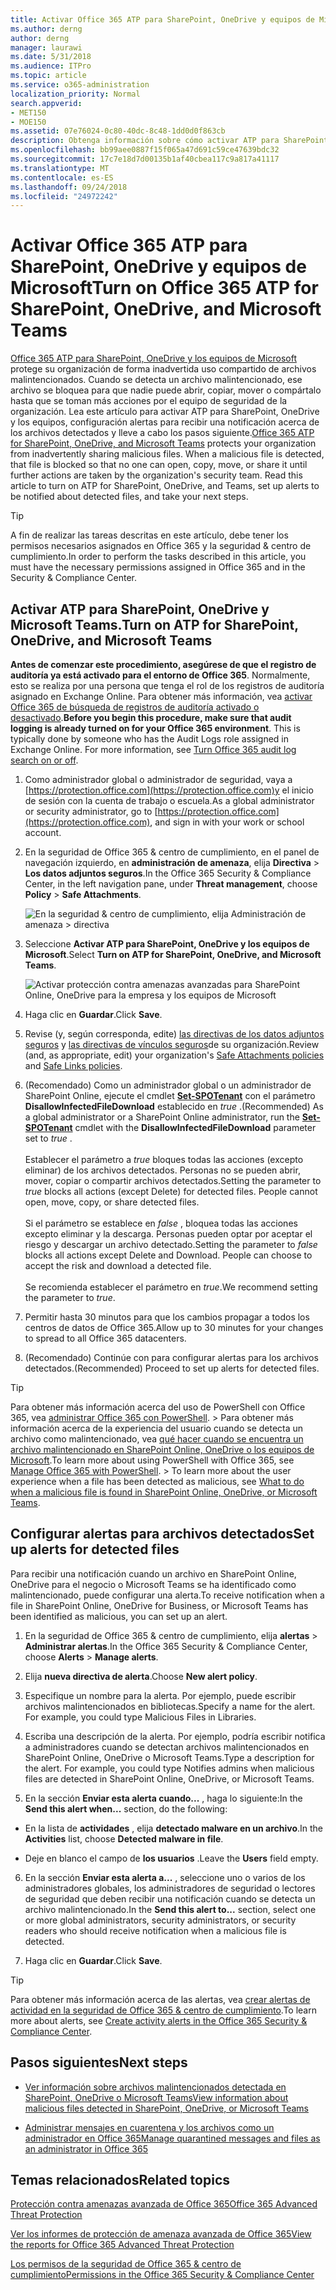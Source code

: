 ```yaml
---
title: Activar Office 365 ATP para SharePoint, OneDrive y equipos de Microsoft
ms.author: derng
author: derng
manager: laurawi
ms.date: 5/31/2018
ms.audience: ITPro
ms.topic: article
ms.service: o365-administration
localization_priority: Normal
search.appverid:
- MET150
- MOE150
ms.assetid: 07e76024-0c80-40dc-8c48-1dd0d0f863cb
description: Obtenga información sobre cómo activar ATP para SharePoint, OneDrive y equipos, incluido cómo establecer alertas para los archivos detectados.
ms.openlocfilehash: bb99aee0887f15f065a47d691c59ce47639bdc32
ms.sourcegitcommit: 17c7e18d7d00135b1af40cbea117c9a817a41117
ms.translationtype: MT
ms.contentlocale: es-ES
ms.lasthandoff: 09/24/2018
ms.locfileid: "24972242"
---
```

# <a name="turn-on-office-365-atp-for-sharepoint-onedrive-and-microsoft-teams"></a><span data-ttu-id="1e2a0-103">Activar Office 365 ATP para SharePoint, OneDrive y equipos de Microsoft</span><span class="sxs-lookup"><span data-stu-id="1e2a0-103">Turn on Office 365 ATP for SharePoint, OneDrive, and Microsoft Teams</span></span>

<span data-ttu-id="1e2a0-p101">[Office 365 ATP para SharePoint, OneDrive y los equipos de Microsoft](atp-for-spo-odb-and-teams.md) protege su organización de forma inadvertida uso compartido de archivos malintencionados. Cuando se detecta un archivo malintencionado, ese archivo se bloquea para que nadie puede abrir, copiar, mover o compártalo hasta que se toman más acciones por el equipo de seguridad de la organización. Lea este artículo para activar ATP para SharePoint, OneDrive y los equipos, configuración alertas para recibir una notificación acerca de los archivos detectados y lleve a cabo los pasos siguiente.</span><span class="sxs-lookup"><span data-stu-id="1e2a0-p101">[Office 365 ATP for SharePoint, OneDrive, and Microsoft Teams](atp-for-spo-odb-and-teams.md) protects your organization from inadvertently sharing malicious files. When a malicious file is detected, that file is blocked so that no one can open, copy, move, or share it until further actions are taken by the organization's security team. Read this article to turn on ATP for SharePoint, OneDrive, and Teams, set up alerts to be notified about detected files, and take your next steps.</span></span> 
  
> [!TIP]
> <span data-ttu-id="1e2a0-107">A fin de realizar las tareas descritas en este artículo, debe tener los permisos necesarios asignados en Office 365 y la seguridad &amp; centro de cumplimiento.</span><span class="sxs-lookup"><span data-stu-id="1e2a0-107">In order to perform the tasks described in this article, you must have the necessary permissions assigned in Office 365 and in the Security &amp; Compliance Center.</span></span>
  
## <a name="turn-on-atp-for-sharepoint-onedrive-and-microsoft-teams"></a><span data-ttu-id="1e2a0-108">Activar ATP para SharePoint, OneDrive y Microsoft Teams.</span><span class="sxs-lookup"><span data-stu-id="1e2a0-108">Turn on ATP for SharePoint, OneDrive, and Microsoft Teams</span></span>

 <span data-ttu-id="1e2a0-p102">**Antes de comenzar este procedimiento, asegúrese de que el registro de auditoría ya está activado para el entorno de Office 365**. Normalmente, esto se realiza por una persona que tenga el rol de los registros de auditoría asignado en Exchange Online. Para obtener más información, vea [activar Office 365 de búsqueda de registros de auditoría activado o desactivado](turn-audit-log-search-on-or-off.md).</span><span class="sxs-lookup"><span data-stu-id="1e2a0-p102">**Before you begin this procedure, make sure that audit logging is already turned on for your Office 365 environment**. This is typically done by someone who has the Audit Logs role assigned in Exchange Online. For more information, see [Turn Office 365 audit log search on or off](turn-audit-log-search-on-or-off.md).</span></span>
  
1. <span data-ttu-id="1e2a0-112">Como administrador global o administrador de seguridad, vaya a [https://protection.office.com](https://protection.office.com)y el inicio de sesión con la cuenta de trabajo o escuela.</span><span class="sxs-lookup"><span data-stu-id="1e2a0-112">As a global administrator or security administrator, go to [https://protection.office.com](https://protection.office.com), and sign in with your work or school account.</span></span>
    
2. <span data-ttu-id="1e2a0-113">En la seguridad de Office 365 &amp; centro de cumplimiento, en el panel de navegación izquierdo, en **administración de amenaza**, elija **Directiva** \> **Los datos adjuntos seguros**.</span><span class="sxs-lookup"><span data-stu-id="1e2a0-113">In the Office 365 Security &amp; Compliance Center, in the left navigation pane, under **Threat management**, choose **Policy** \> **Safe Attachments**.</span></span>
    
    ![En la seguridad &amp; centro de cumplimiento, elija Administración de amenaza \> directiva](media/08849c91-f043-4cd1-a55e-d440c86442f2.png)
  
3. <span data-ttu-id="1e2a0-115">Seleccione **Activar ATP para SharePoint, OneDrive y los equipos de Microsoft**.</span><span class="sxs-lookup"><span data-stu-id="1e2a0-115">Select **Turn on ATP for SharePoint, OneDrive, and Microsoft Teams**.</span></span>
    
    ![Activar protección contra amenazas avanzadas para SharePoint Online, OneDrive para la empresa y los equipos de Microsoft](media/48cfaace-59cc-4e60-bf86-05ff6b99bdbf.png)
  
4. <span data-ttu-id="1e2a0-117">Haga clic en **Guardar**.</span><span class="sxs-lookup"><span data-stu-id="1e2a0-117">Click **Save**.</span></span>
    
5. <span data-ttu-id="1e2a0-118">Revise (y, según corresponda, edite) [las directivas de los datos adjuntos seguros](set-up-atp-safe-attachments-policies.md) y [las directivas de vínculos seguros](set-up-atp-safe-links-policies.md)de su organización.</span><span class="sxs-lookup"><span data-stu-id="1e2a0-118">Review (and, as appropriate, edit) your organization's [Safe Attachments policies](set-up-atp-safe-attachments-policies.md) and [Safe Links policies](set-up-atp-safe-links-policies.md).</span></span>
    
6. <span data-ttu-id="1e2a0-119">(Recomendado) Como un administrador global o un administrador de SharePoint Online, ejecute el cmdlet **[Set-SPOTenant](https://docs.microsoft.com/powershell/module/sharepoint-online/Set-SPOTenant?view=sharepoint-ps)** con el parámetro **DisallowInfectedFileDownload** establecido en *true* .</span><span class="sxs-lookup"><span data-stu-id="1e2a0-119">(Recommended) As a global administrator or a SharePoint Online administrator, run the **[Set-SPOTenant](https://docs.microsoft.com/powershell/module/sharepoint-online/Set-SPOTenant?view=sharepoint-ps)** cmdlet with the **DisallowInfectedFileDownload** parameter set to  *true*  .</span></span> <br/><br/><span data-ttu-id="1e2a0-p103">Establecer el parámetro a *true* bloques todas las acciones (excepto eliminar) de los archivos detectados. Personas no se pueden abrir, mover, copiar o compartir archivos detectados.</span><span class="sxs-lookup"><span data-stu-id="1e2a0-p103">Setting the parameter to *true* blocks all actions (except Delete) for detected files. People cannot open, move, copy, or share detected files. </span></span><br/><br/><span data-ttu-id="1e2a0-p104">Si el parámetro se establece en *false* , bloquea todas las acciones excepto eliminar y la descarga. Personas pueden optar por aceptar el riesgo y descargar un archivo detectado.</span><span class="sxs-lookup"><span data-stu-id="1e2a0-p104">Setting the parameter to *false* blocks all actions except Delete and Download. People can choose to accept the risk and download a detected file. </span></span><br/><br/><span data-ttu-id="1e2a0-124">Se recomienda establecer el parámetro en *true*.</span><span class="sxs-lookup"><span data-stu-id="1e2a0-124">We recommend setting the parameter to *true*.</span></span> 
   
7. <span data-ttu-id="1e2a0-125">Permitir hasta 30 minutos para que los cambios propagar a todos los centros de datos de Office 365.</span><span class="sxs-lookup"><span data-stu-id="1e2a0-125">Allow up to 30 minutes for your changes to spread to all Office 365 datacenters.</span></span>
    
8. <span data-ttu-id="1e2a0-126">(Recomendado) Continúe con para configurar alertas para los archivos detectados.</span><span class="sxs-lookup"><span data-stu-id="1e2a0-126">(Recommended) Proceed to set up alerts for detected files.</span></span>
    
> [!TIP]
> <span data-ttu-id="1e2a0-p105">Para obtener más información acerca del uso de PowerShell con Office 365, vea [administrar Office 365 con PowerShell](https://docs.microsoft.com/office365/enterprise/powershell/manage-office-365-with-office-365-powershell). > Para obtener más información acerca de la experiencia del usuario cuando se detecta un archivo como malintencionado, vea [qué hacer cuando se encuentra un archivo malintencionado en SharePoint Online, OneDrive o los equipos de Microsoft](https://support.office.com/article/01e902ad-a903-4e0f-b093-1e1ac0c37ad2).</span><span class="sxs-lookup"><span data-stu-id="1e2a0-p105">To learn more about using PowerShell with Office 365, see [Manage Office 365 with PowerShell](https://docs.microsoft.com/office365/enterprise/powershell/manage-office-365-with-office-365-powershell). > To learn more about the user experience when a file has been detected as malicious, see [What to do when a malicious file is found in SharePoint Online, OneDrive, or Microsoft Teams](https://support.office.com/article/01e902ad-a903-4e0f-b093-1e1ac0c37ad2).</span></span> 
  
## <a name="set-up-alerts-for-detected-files"></a><span data-ttu-id="1e2a0-129">Configurar alertas para archivos detectados</span><span class="sxs-lookup"><span data-stu-id="1e2a0-129">Set up alerts for detected files</span></span>

<span data-ttu-id="1e2a0-130">Para recibir una notificación cuando un archivo en SharePoint Online, OneDrive para el negocio o Microsoft Teams se ha identificado como malintencionado, puede configurar una alerta.</span><span class="sxs-lookup"><span data-stu-id="1e2a0-130">To receive notification when a file in SharePoint Online, OneDrive for Business, or Microsoft Teams has been identified as malicious, you can set up an alert.</span></span>
  
1. <span data-ttu-id="1e2a0-131">En la seguridad de Office 365 &amp; centro de cumplimiento, elija **alertas** \> **Administrar alertas**.</span><span class="sxs-lookup"><span data-stu-id="1e2a0-131">In the Office 365 Security &amp; Compliance Center, choose **Alerts** \> **Manage alerts**.</span></span>
    
2. <span data-ttu-id="1e2a0-132">Elija **nueva directiva de alerta**.</span><span class="sxs-lookup"><span data-stu-id="1e2a0-132">Choose **New alert policy**.</span></span>
    
3. <span data-ttu-id="1e2a0-p106">Especifique un nombre para la alerta. Por ejemplo, puede escribir archivos malintencionados en bibliotecas.</span><span class="sxs-lookup"><span data-stu-id="1e2a0-p106">Specify a name for the alert. For example, you could type Malicious Files in Libraries.</span></span>
    
4. <span data-ttu-id="1e2a0-p107">Escriba una descripción de la alerta. Por ejemplo, podría escribir notifica a administradores cuando se detectan archivos malintencionados en SharePoint Online, OneDrive o Microsoft Teams.</span><span class="sxs-lookup"><span data-stu-id="1e2a0-p107">Type a description for the alert. For example, you could type Notifies admins when malicious files are detected in SharePoint Online, OneDrive, or Microsoft Teams.</span></span>
    
5. <span data-ttu-id="1e2a0-137">En la sección **Enviar esta alerta cuando...** , haga lo siguiente:</span><span class="sxs-lookup"><span data-stu-id="1e2a0-137">In the **Send this alert when...** section, do the following:</span></span> 
    
  - <span data-ttu-id="1e2a0-138">En la lista de **actividades** , elija **detectado malware en un archivo**.</span><span class="sxs-lookup"><span data-stu-id="1e2a0-138">In the **Activities** list, choose **Detected malware in file**.</span></span>
    
  - <span data-ttu-id="1e2a0-139">Deje en blanco el campo de **los usuarios** .</span><span class="sxs-lookup"><span data-stu-id="1e2a0-139">Leave the **Users** field empty.</span></span> 
    
6. <span data-ttu-id="1e2a0-140">En la sección **Enviar esta alerta a...** , seleccione uno o varios de los administradores globales, los administradores de seguridad o lectores de seguridad que deben recibir una notificación cuando se detecta un archivo malintencionado.</span><span class="sxs-lookup"><span data-stu-id="1e2a0-140">In the **Send this alert to...** section, select one or more global administrators, security administrators, or security readers who should receive notification when a malicious file is detected.</span></span> 
    
7. <span data-ttu-id="1e2a0-141">Haga clic en **Guardar**.</span><span class="sxs-lookup"><span data-stu-id="1e2a0-141">Click **Save**.</span></span>
    
> [!TIP]
> <span data-ttu-id="1e2a0-142">Para obtener más información acerca de las alertas, vea [crear alertas de actividad en la seguridad de Office 365 &amp; centro de cumplimiento](create-activity-alerts.md).</span><span class="sxs-lookup"><span data-stu-id="1e2a0-142">To learn more about alerts, see [Create activity alerts in the Office 365 Security &amp; Compliance Center](create-activity-alerts.md).</span></span> 
  
## <a name="next-steps"></a><span data-ttu-id="1e2a0-143">Pasos siguientes</span><span class="sxs-lookup"><span data-stu-id="1e2a0-143">Next steps</span></span>

- [<span data-ttu-id="1e2a0-144">Ver información sobre archivos malintencionados detectada en SharePoint, OneDrive o Microsoft Teams</span><span class="sxs-lookup"><span data-stu-id="1e2a0-144">View information about malicious files detected in SharePoint, OneDrive, or Microsoft Teams</span></span>](malicious-files-detected-in-spo-odb-or-teams.md)
    
- [<span data-ttu-id="1e2a0-145">Administrar mensajes en cuarentena y los archivos como un administrador en Office 365</span><span class="sxs-lookup"><span data-stu-id="1e2a0-145">Manage quarantined messages and files as an administrator in Office 365</span></span>](manage-quarantined-messages-and-files.md)
    
## <a name="related-topics"></a><span data-ttu-id="1e2a0-146">Temas relacionados</span><span class="sxs-lookup"><span data-stu-id="1e2a0-146">Related topics</span></span>

[<span data-ttu-id="1e2a0-147">Protección contra amenazas avanzada de Office 365</span><span class="sxs-lookup"><span data-stu-id="1e2a0-147">Office 365 Advanced Threat Protection</span></span>](office-365-atp.md)
  
[<span data-ttu-id="1e2a0-148">Ver los informes de protección de amenaza avanzada de Office 365</span><span class="sxs-lookup"><span data-stu-id="1e2a0-148">View the reports for Office 365 Advanced Threat Protection</span></span>](view-reports-for-atp.md)
  
[<span data-ttu-id="1e2a0-149">Los permisos de la seguridad de Office 365 &amp; centro de cumplimiento</span><span class="sxs-lookup"><span data-stu-id="1e2a0-149">Permissions in the Office 365 Security &amp; Compliance Center</span></span>](permissions-in-the-security-and-compliance-center.md)
  

